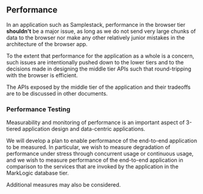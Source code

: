 ## Performance

In an application such as Samplestack, performance in the browser tier **shouldn't** be a major issue, as long as we do not send very large chunks of data to the browser nor make any other relatively junior mistakes in the architecture of the browser app.

To the extent that performance for the application as a whole is a concern, such issues are intentionally pushed down to the lower tiers and to the decisions made in designing the middle tier APIs such that round-tripping with the browser is efficient.

The APIs exposed by the middle tier of the application and their tradeoffs are to be discussed in other documents.

### Performance Testing

Measurability and monitoring of performance is an important aspect of 3-tiered application design and data-centric applications.

We will develop a plan to enable performance of the end-to-end application to be measured. In particular, we wish to measure degradation of performance under stress through concurrent usage or continuous usage, and we wish to measure performance of the end-to-end application in comparison to the services that are invoked by the application in the MarkLogic database tier.

Additional measures may also be considered.
